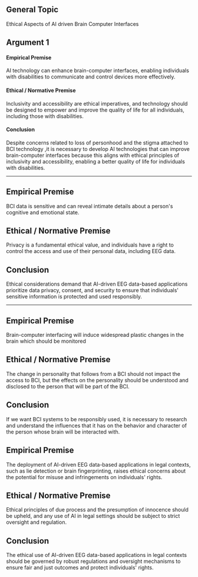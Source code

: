 ## General Topic

Ethical Aspects of AI driven Brain Computer Interfaces


## Argument 1

#### **Empirical Premise**

AI technology can enhance brain-computer interfaces, enabling individuals with disabilities to communicate and control devices more effectively.

#### **Ethical / Normative Premise**

Inclusivity and accessibility are ethical imperatives, and technology should be designed to empower and improve the quality of life for all individuals, including those with disabilities.

#### **Conclusion**

Despite concerns related to loss of personhood and the stigma attached to BCI technology ,it is necessary to develop AI technologies that can improve brain-computer interfaces because this aligns with ethical principles of inclusivity and accessibility, enabling a better quality of life for individuals with disabilities.

---

## **Empirical Premise**

BCI data is sensitive and can reveal intimate details about a person's cognitive and emotional state.

## **Ethical / Normative Premise**

Privacy is a fundamental ethical value, and individuals have a right to control the access and use of their personal data, including EEG data.

## **Conclusion**

Ethical considerations demand that AI-driven EEG data-based applications prioritize data privacy, consent, and security to ensure that individuals' sensitive information is protected and used responsibly.


---

## **Empirical Premise**
Brain-computer interfacing will induce widespread plastic changes in the brain which should be monitored
## **Ethical / Normative Premise**
The change in personality that follows from a BCI should not impact the access to BCI, but the effects on the personality should be understood and disclosed to the person that will be part of the BCI.
## **Conclusion**
If we want BCI systems to be responsibly used, it is necessary to research and understand the influences that it has on the behavior and character of the person whose brain will be interacted with.

## **Empirical Premise**

The deployment of AI-driven EEG data-based applications in legal contexts, such as lie detection or brain fingerprinting, raises ethical concerns about the potential for misuse and infringements on individuals' rights.
## **Ethical / Normative Premise**

Ethical principles of due process and the presumption of innocence should be upheld, and any use of AI in legal settings should be subject to strict oversight and regulation.

## **Conclusion**

The ethical use of AI-driven EEG data-based applications in legal contexts should be governed by robust regulations and oversight mechanisms to ensure fair and just outcomes and protect individuals' rights.
